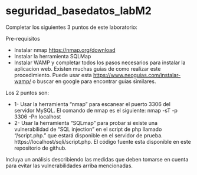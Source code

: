 # seguridad_basedatos_labM2

Completar los siguientes 3 puntos de este laboratorio: 

Pre-requisitos


- Instalar nmap  https://nmap.org/download
- Instalar la herramienta SQLMap
- Instalar WAMP y completar todos los pasos necesarios para instalar la aplicacion web. Existen muchas guias de como realizar este procedimiento. Puede usar esta https://www.neoguias.com/instalar-wamp/ o buscar en google para encontrar guias similares.



Los 2 puntos son:
- 1-	Usar la herramienta “nmap” para escanear el puerto 3306 del servidor MySQL. El comando de nmap es el siguiente: nmap -sT -p 3306 -Pn localhost
- 2-	Usar la herramienta “SQLmap” para probar si existe una vulnerabilidad de “SQL injection” en el script de php llamado “/script.php.” que estará disponible en el servidor de prueba. https://localhost/sqli/script.php.  El código fuente esta disponible en este repositorio de github.



Incluya un análisis describiendo las medidas que deben tomarse en cuenta para evitar las vulnerabilidades arriba mencionadas.
